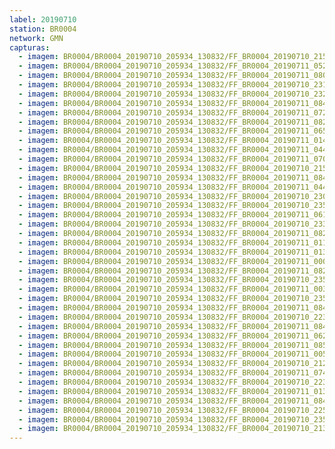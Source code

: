 ```yaml
---
label: 20190710
station: BR0004
network: GMN
capturas:
  - imagem: BR0004/BR0004_20190710_205934_130832/FF_BR0004_20190710_215817_483_0071424.fits_maxpixel.jpg
  - imagem: BR0004/BR0004_20190710_205934_130832/FF_BR0004_20190711_052902_804_0698368.fits_maxpixel.jpg
  - imagem: BR0004/BR0004_20190710_205934_130832/FF_BR0004_20190711_080316_336_0911616.fits_maxpixel.jpg
  - imagem: BR0004/BR0004_20190710_205934_130832/FF_BR0004_20190710_231437_758_0169216.fits_maxpixel.jpg
  - imagem: BR0004/BR0004_20190710_205934_130832/FF_BR0004_20190710_232619_050_0184832.fits_maxpixel.jpg
  - imagem: BR0004/BR0004_20190710_205934_130832/FF_BR0004_20190711_084528_344_0969984.fits_maxpixel.jpg
  - imagem: BR0004/BR0004_20190710_205934_130832/FF_BR0004_20190711_072942_587_0864512.fits_maxpixel.jpg
  - imagem: BR0004/BR0004_20190710_205934_130832/FF_BR0004_20190711_082518_652_0942080.fits_maxpixel.jpg
  - imagem: BR0004/BR0004_20190710_205934_130832/FF_BR0004_20190711_065823_696_0820992.fits_maxpixel.jpg
  - imagem: BR0004/BR0004_20190710_205934_130832/FF_BR0004_20190711_014009_085_0373760.fits_maxpixel.jpg
  - imagem: BR0004/BR0004_20190710_205934_130832/FF_BR0004_20190711_044822_089_0641536.fits_maxpixel.jpg
  - imagem: BR0004/BR0004_20190710_205934_130832/FF_BR0004_20190711_070853_532_0835584.fits_maxpixel.jpg
  - imagem: BR0004/BR0004_20190710_205934_130832/FF_BR0004_20190710_215805_060_0071168.fits_maxpixel.jpg
  - imagem: BR0004/BR0004_20190710_205934_130832/FF_BR0004_20190711_084149_103_0964864.fits_maxpixel.jpg
  - imagem: BR0004/BR0004_20190710_205934_130832/FF_BR0004_20190711_044853_836_0642304.fits_maxpixel.jpg
  - imagem: BR0004/BR0004_20190710_205934_130832/FF_BR0004_20190710_230123_997_0152320.fits_maxpixel.jpg
  - imagem: BR0004/BR0004_20190710_205934_130832/FF_BR0004_20190710_235513_607_0225536.fits_maxpixel.jpg
  - imagem: BR0004/BR0004_20190710_205934_130832/FF_BR0004_20190711_061524_566_0762112.fits_maxpixel.jpg
  - imagem: BR0004/BR0004_20190710_205934_130832/FF_BR0004_20190710_233710_354_0199936.fits_maxpixel.jpg
  - imagem: BR0004/BR0004_20190710_205934_130832/FF_BR0004_20190711_082507_048_0941824.fits_maxpixel.jpg
  - imagem: BR0004/BR0004_20190710_205934_130832/FF_BR0004_20190711_011629_834_0340736.fits_maxpixel.jpg
  - imagem: BR0004/BR0004_20190710_205934_130832/FF_BR0004_20190711_013604_753_0367872.fits_maxpixel.jpg
  - imagem: BR0004/BR0004_20190710_205934_130832/FF_BR0004_20190711_000000_474_0232448.fits_maxpixel.jpg
  - imagem: BR0004/BR0004_20190710_205934_130832/FF_BR0004_20190711_082456_419_0941568.fits_maxpixel.jpg
  - imagem: BR0004/BR0004_20190710_205934_130832/FF_BR0004_20190710_235949_537_0232192.fits_maxpixel.jpg
  - imagem: BR0004/BR0004_20190710_205934_130832/FF_BR0004_20190711_003529_619_0282880.fits_maxpixel.jpg
  - imagem: BR0004/BR0004_20190710_205934_130832/FF_BR0004_20190710_235938_298_0231936.fits_maxpixel.jpg
  - imagem: BR0004/BR0004_20190710_205934_130832/FF_BR0004_20190711_084026_090_0963072.fits_maxpixel.jpg
  - imagem: BR0004/BR0004_20190710_205934_130832/FF_BR0004_20190710_223018_803_0112896.fits_maxpixel.jpg
  - imagem: BR0004/BR0004_20190710_205934_130832/FF_BR0004_20190711_084224_111_0965632.fits_maxpixel.jpg
  - imagem: BR0004/BR0004_20190710_205934_130832/FF_BR0004_20190711_062114_228_0770048.fits_maxpixel.jpg
  - imagem: BR0004/BR0004_20190710_205934_130832/FF_BR0004_20190711_085127_848_0978432.fits_maxpixel.jpg
  - imagem: BR0004/BR0004_20190710_205934_130832/FF_BR0004_20190711_005931_175_0316672.fits_maxpixel.jpg
  - imagem: BR0004/BR0004_20190710_205934_130832/FF_BR0004_20190710_212518_716_0030720.fits_maxpixel.jpg
  - imagem: BR0004/BR0004_20190710_205934_130832/FF_BR0004_20190711_074536_136_0887040.fits_maxpixel.jpg
  - imagem: BR0004/BR0004_20190710_205934_130832/FF_BR0004_20190710_223430_607_0118272.fits_maxpixel.jpg
  - imagem: BR0004/BR0004_20190710_205934_130832/FF_BR0004_20190711_013615_513_0368128.fits_maxpixel.jpg
  - imagem: BR0004/BR0004_20190710_205934_130832/FF_BR0004_20190711_084539_125_0970240.fits_maxpixel.jpg
  - imagem: BR0004/BR0004_20190710_205934_130832/FF_BR0004_20190710_225800_545_0147968.fits_maxpixel.jpg
  - imagem: BR0004/BR0004_20190710_205934_130832/FF_BR0004_20190710_235250_459_0222208.fits_maxpixel.jpg
  - imagem: BR0004/BR0004_20190710_205934_130832/FF_BR0004_20190710_213106_499_0037376.fits_maxpixel.jpg
---
```

